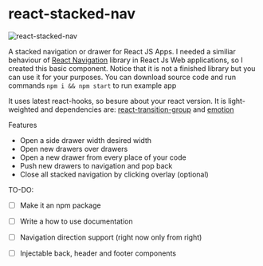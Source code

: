 # react-stacked-nav
![react-stacked-nav](https://media.giphy.com/media/mEgcKAvFcbvDvZFcHe/source.gif)

A stacked navigation or drawer for React JS Apps. I needed a similiar behaviour of [React Navigation](https://reactnavigation.org/docs/en/hello-react-navigation.html) library in React Js Web applications, so I created this basic component.
Notice that it is not a finished library but you can use it for your purposes.
You can download source code and run commands `npm i && npm start` to run example app

It uses latest react-hooks, so besure about your react version.
It is light-weighted and dependencies are: [react-transition-group](https://github.com/reactjs/react-transition-group) and [emotion](https://emotion.sh/docs/introduction)

Features
* Open a side drawer width desired width
* Open new drawers over drawers
* Open a new drawer from every place of your code
* Push new drawers to navigation and pop back
* Close all stacked navigation by clicking overlay (optional)

TO-DO:
- [ ] Make it an npm package
- [ ] Write a how to use documentation
- [ ] Navigation direction support (right now only from right)
- [ ] Injectable back, header and footer components

